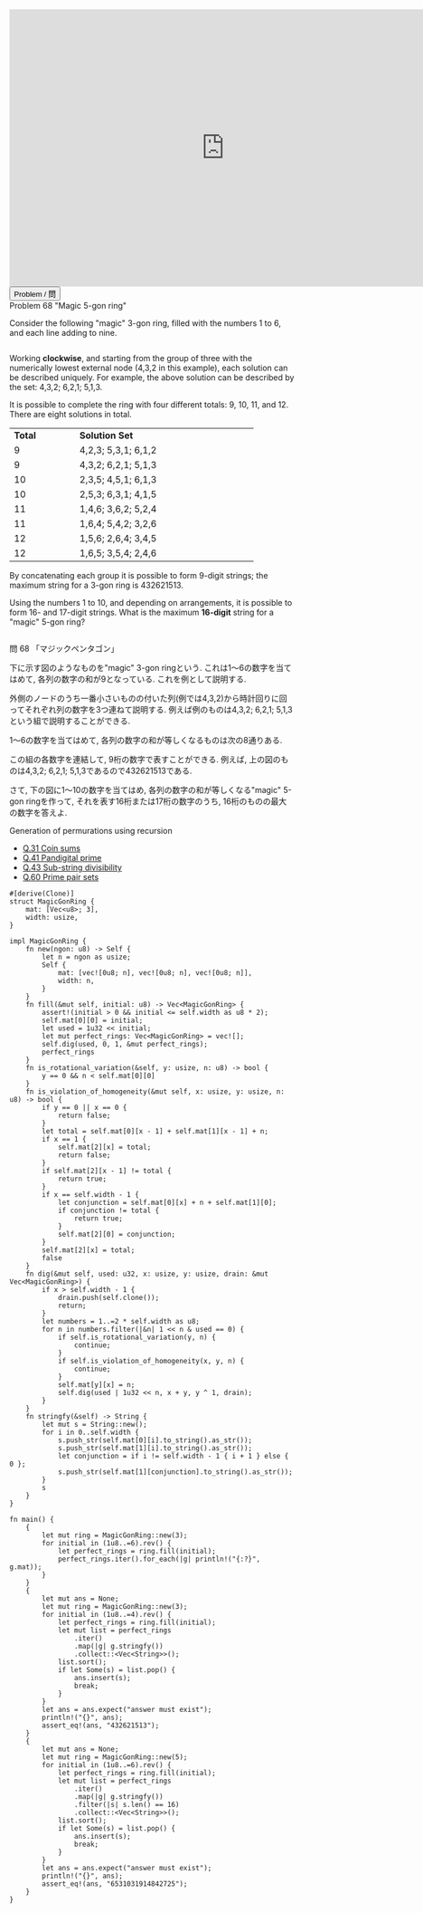 <html><iframe src="https://docs.google.com/presentation/d/e/2PACX-1vTYYGHels57SRB81tcEydc0k42z015XTsLozEVyjL3_8S1b7VQKobOdtp5plhNu2e71eR5azwoFD-AY/embed?start=false&loop=false&delayms=60000" frameborder="0" width="760" height="490" allowfullscreen="true" mozallowfullscreen="true" webkitallowfullscreen="true"></iframe></html>


<html>
<button class="accordion" onclick="toggle('the-accordion');">Problem / 問</button>
<div id="the-accordion" class="panel w3-hide">
Problem 68 "Magic 5-gon ring"

<p>Consider the following "magic" 3-gon ring, filled with the numbers 1 to 6, and each line adding to nine.</p>
<div class="center">
<img src="https://projecteuler.net/project/images/p068_1.png" class="dark_img" alt="" /><br /></div>
<p>Working <b>clockwise</b>, and starting from the group of three with the numerically lowest external node (4,3,2 in this example), each solution can be described uniquely. For example, the above solution can be described by the set: 4,3,2; 6,2,1; 5,1,3.</p>
<p>It is possible to complete the ring with four different totals: 9, 10, 11, and 12. There are eight solutions in total.</p>
<div class="center">
<table width="400" cellspacing="0" cellpadding="0"><tr><td width="100"><b>Total</b></td><td width="300"><b>Solution Set</b></td>
</tr><tr><td>9</td><td>4,2,3; 5,3,1; 6,1,2</td>
</tr><tr><td>9</td><td>4,3,2; 6,2,1; 5,1,3</td>
</tr><tr><td>10</td><td>2,3,5; 4,5,1; 6,1,3</td>
</tr><tr><td>10</td><td>2,5,3; 6,3,1; 4,1,5</td>
</tr><tr><td>11</td><td>1,4,6; 3,6,2; 5,2,4</td>
</tr><tr><td>11</td><td>1,6,4; 5,4,2; 3,2,6</td>
</tr><tr><td>12</td><td>1,5,6; 2,6,4; 3,4,5</td>
</tr><tr><td>12</td><td>1,6,5; 3,5,4; 2,4,6</td>
</tr></table></div>
<p>By concatenating each group it is possible to form 9-digit strings; the maximum string for a 3-gon ring is 432621513.</p>
<p>Using the numbers 1 to 10, and depending on arrangements, it is possible to form 16- and 17-digit strings. What is the maximum <b>16-digit</b> string for a "magic" 5-gon ring?</p>
<div class="center">
<img src="https://projecteuler.net/project/images/p068_2.png" class="dark_img" alt="" /><br /></div>



問 68 「マジックペンタゴン」

下に示す図のようなものを"magic" 3-gon ringという. これは1～6の数字を当てはめて, 各列の数字の和が9となっている. これを例として説明する.

外側のノードのうち一番小さいものの付いた列(例では4,3,2)から時計回りに回ってそれぞれ列の数字を3つ連ねて説明する. 例えば例のものは4,3,2; 6,2,1; 5,1,3という組で説明することができる.

1～6の数字を当てはめて, 各列の数字の和が等しくなるものは次の8通りある.

この組の各数字を連結して, 9桁の数字で表すことができる. 例えば, 上の図のものは4,3,2; 6,2,1; 5,1,3であるので432621513である.

さて, 下の図に1～10の数字を当てはめ, 各列の数字の和が等しくなる"magic" 5-gon ringを作って, それを表す16桁または17桁の数字のうち, 16桁のものの最大の数字を答えよ.
</div>
</html>

Generation of permurations using recursion

- [Q.31 Coin sums](./e31.md)
- [Q.41 Pandigital prime](./e41.md)
- [Q.43 Sub-string divisibility](./e43.md)
- [Q.60 Prime pair sets](./e60.md) 

```rust,editable
#[derive(Clone)]
struct MagicGonRing {
    mat: [Vec<u8>; 3],
    width: usize,
}

impl MagicGonRing {
    fn new(ngon: u8) -> Self {
        let n = ngon as usize;
        Self {
            mat: [vec![0u8; n], vec![0u8; n], vec![0u8; n]],
            width: n,
        }
    }
    fn fill(&mut self, initial: u8) -> Vec<MagicGonRing> {
        assert!(initial > 0 && initial <= self.width as u8 * 2);
        self.mat[0][0] = initial;
        let used = 1u32 << initial;
        let mut perfect_rings: Vec<MagicGonRing> = vec![];
        self.dig(used, 0, 1, &mut perfect_rings);
        perfect_rings
    }
    fn is_rotational_variation(&self, y: usize, n: u8) -> bool {
        y == 0 && n < self.mat[0][0]
    }
    fn is_violation_of_homogeneity(&mut self, x: usize, y: usize, n: u8) -> bool {
        if y == 0 || x == 0 {
            return false;
        }
        let total = self.mat[0][x - 1] + self.mat[1][x - 1] + n;
        if x == 1 {
            self.mat[2][x] = total;
            return false;
        }
        if self.mat[2][x - 1] != total {
            return true;
        }
        if x == self.width - 1 {
            let conjunction = self.mat[0][x] + n + self.mat[1][0];
            if conjunction != total {
                return true;
            }
            self.mat[2][0] = conjunction;
        }
        self.mat[2][x] = total;
        false
    }
    fn dig(&mut self, used: u32, x: usize, y: usize, drain: &mut Vec<MagicGonRing>) {
        if x > self.width - 1 {
            drain.push(self.clone());
            return;
        }
        let numbers = 1..=2 * self.width as u8;
        for n in numbers.filter(|&n| 1 << n & used == 0) {
            if self.is_rotational_variation(y, n) {
                continue;
            }
            if self.is_violation_of_homogeneity(x, y, n) {
                continue;
            }
            self.mat[y][x] = n;
            self.dig(used | 1u32 << n, x + y, y ^ 1, drain);
        }
    }
    fn stringfy(&self) -> String {
        let mut s = String::new();
        for i in 0..self.width {
            s.push_str(self.mat[0][i].to_string().as_str());
            s.push_str(self.mat[1][i].to_string().as_str());
            let conjunction = if i != self.width - 1 { i + 1 } else { 0 };
            s.push_str(self.mat[1][conjunction].to_string().as_str());
        }
        s
    }
}

fn main() {
    {
        let mut ring = MagicGonRing::new(3);
        for initial in (1u8..=6).rev() {
            let perfect_rings = ring.fill(initial);
            perfect_rings.iter().for_each(|g| println!("{:?}", g.mat));
        }
    }
    {
        let mut ans = None;
        let mut ring = MagicGonRing::new(3);
        for initial in (1u8..=4).rev() {
            let perfect_rings = ring.fill(initial);
            let mut list = perfect_rings
                .iter()
                .map(|g| g.stringfy())
                .collect::<Vec<String>>();
            list.sort();
            if let Some(s) = list.pop() {
                ans.insert(s);
                break;
            }
        }
        let ans = ans.expect("answer must exist");
        println!("{}", ans);
        assert_eq!(ans, "432621513");
    }
    {
        let mut ans = None;
        let mut ring = MagicGonRing::new(5);
        for initial in (1u8..=6).rev() {
            let perfect_rings = ring.fill(initial);
            let mut list = perfect_rings
                .iter()
                .map(|g| g.stringfy())
                .filter(|s| s.len() == 16)
                .collect::<Vec<String>>();
            list.sort();
            if let Some(s) = list.pop() {
                ans.insert(s);
                break;
            }
        }
        let ans = ans.expect("answer must exist");
        println!("{}", ans);
        assert_eq!(ans, "6531031914842725");
    }
}
```